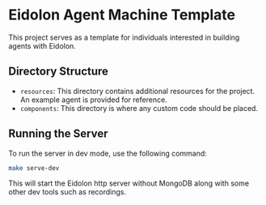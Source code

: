 # Eidolon Agent Machine Template

This project serves as a template for individuals interested in building agents with Eidolon.

## Directory Structure

- `resources`: This directory contains additional resources for the project. An example agent is provided for reference.
- `components`: This directory is where any custom code should be placed.

## Running the Server

To run the server in dev mode, use the following command:

```bash
make serve-dev
```

This will start the Eidolon http server without MongoDB along with some other dev tools such as recordings.
